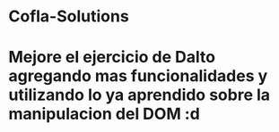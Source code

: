 # Cofla-Solutions
# Mejore el ejercicio de Dalto agregando mas funcionalidades y utilizando lo ya aprendido sobre la manipulacion del DOM :d